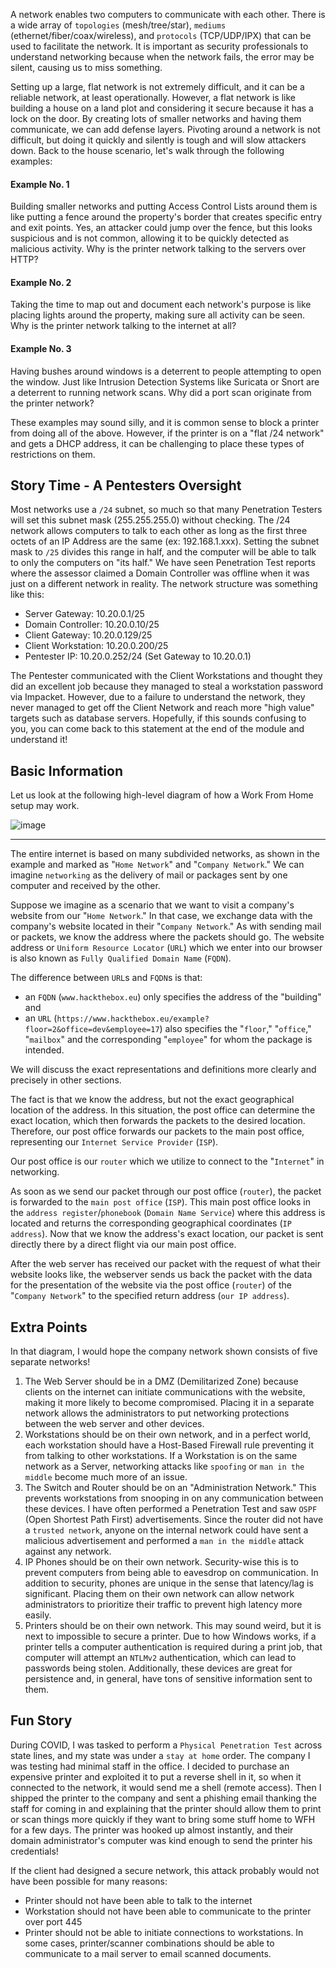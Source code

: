 
A network enables two computers to communicate with each other. There is a wide array of `topologies` (mesh/tree/star), `mediums` (ethernet/fiber/coax/wireless), and `protocols` (TCP/UDP/IPX) that can be used to facilitate the network. It is  important as security professionals to understand networking because  when the network fails, the error may be silent, causing us to miss  something.

Setting up a large, flat network is not extremely difficult, and it  can be a reliable network, at least operationally. However, a flat  network is like building a house on a land plot and considering it  secure because it has a lock on the door. By creating lots of smaller  networks and having them communicate, we can add defense layers.  Pivoting around a network is not difficult, but doing it quickly and  silently is tough and will slow attackers down. Back to the house  scenario, let's walk through the following examples:

#### Example No. 1

Building smaller networks and putting Access Control Lists around  them is like putting a fence around the property's border that creates  specific entry and exit points. Yes, an attacker could jump over the  fence, but this looks suspicious and is not common, allowing it to be  quickly detected as malicious activity. Why is the printer network  talking to the servers over HTTP?

#### Example No. 2

Taking the time to map out and document each network's purpose is  like placing lights around the property, making sure all activity can be seen. Why is the printer network talking to the internet at all?

#### Example No. 3

Having bushes around windows is a deterrent to people attempting to  open the window. Just like Intrusion Detection Systems like Suricata or  Snort are a deterrent to running network scans. Why did a port scan  originate from the printer network?

These examples may sound silly, and it is common sense to block a  printer from doing all of the above. However, if the printer is on a  "flat /24 network" and gets a DHCP address, it can be challenging to  place these types of restrictions on them.

## Story Time - A Pentesters Oversight

Most networks use a `/24` subnet, so much so that many  Penetration Testers will set this subnet mask (255.255.255.0) without  checking. The /24 network allows computers to talk to each other as long as the first three octets of an IP Address are the same (ex:  192.168.1.xxx). Setting the subnet mask to `/25` divides this range in half, and the computer will be able to talk to only the  computers on "its half." We have seen Penetration Test reports where the assessor claimed a Domain Controller was offline when it was just on a  different network in reality. The network structure was something like  this:

- Server Gateway: 10.20.0.1/25
- Domain Controller: 10.20.0.10/25
- Client Gateway: 10.20.0.129/25
- Client Workstation: 10.20.0.200/25
- Pentester IP: 10.20.0.252/24 (Set Gateway to 10.20.0.1)

The Pentester communicated with the Client Workstations and thought  they did an excellent job because they managed to steal a workstation  password via Impacket. However, due to a failure to understand the  network, they never managed to get off the Client Network and reach more "high value" targets such as database servers. Hopefully, if this  sounds confusing to you, you can come back to this statement at the end  of the module and understand it!

## Basic Information

Let us look at the following high-level diagram of how a Work From Home setup may work.

![image](https://academy.hackthebox.com/storage/modules/34/redesigned/net_overview.png)

------

The entire internet is based on many subdivided networks, as shown in the example and marked as "`Home Network`" and "`Company Network`." We can imagine `networking` as the delivery of mail or packages sent by one computer and received by the other.

Suppose we imagine as a scenario that we want to visit a company's website from our "`Home Network`." In that case, we exchange data with the company's website located in their "`Company Network`." As with sending mail or packets, we know the address where the packets should go. The website address or `Uniform Resource Locator` (`URL`) which we enter into our browser is also known as `Fully Qualified Domain Name` (`FQDN`).

The difference between `URL`s and `FQDN`s is that:

- an `FQDN` (`www.hackthebox.eu`) only specifies the address of the "building" and
- an `URL` (`https://www.hackthebox.eu/example?floor=2&office=dev&employee=17`) also specifies the "`floor`," "`office`," "`mailbox`" and the corresponding "`employee`" for whom the package is intended.

We will discuss the exact representations and definitions more clearly and precisely in other sections.

The fact is that we know the address, but not the exact geographical  location of the address. In this situation, the post office can  determine the exact location, which then forwards the packets to the  desired location. Therefore, our post office forwards our packets to the main post office, representing our `Internet Service Provider` (`ISP`).

Our post office is our `router` which we utilize to connect to the "`Internet`" in networking.

As soon as we send our packet through our post office (`router`), the packet is forwarded to the `main post office` (`ISP`). This main post office looks in the `address register`/`phonebook` (`Domain Name Service`) where this address is located and returns the corresponding geographical coordinates (`IP address`). Now that we know the address's exact location, our packet is sent directly there by a direct flight via our main post office.

After the web server has received our packet with the request of what their website looks like, the webserver sends us back the packet with  the data for the presentation of the website via the post office (`router`) of the "`Company Network`" to the specified return address (`our IP address`).

## Extra Points

In that diagram, I would hope the company network shown consists of five separate networks!

1. The Web Server should be in a DMZ (Demilitarized Zone) because  clients on the internet can initiate communications with the website,  making it more likely to become compromised. Placing it in a separate  network allows the administrators to put networking protections between  the web server and other devices.
2. Workstations should be on their own network, and in a perfect world,  each workstation should have a Host-Based Firewall rule preventing it  from talking to other workstations. If a Workstation is on the same  network as a Server, networking attacks like `spoofing` or `man in the middle` become much more of an issue.
3. The Switch and Router should be on an "Administration Network." This  prevents workstations from snooping in on any communication between  these devices. I have often performed a Penetration Test and saw `OSPF` (Open Shortest Path First) advertisements. Since the router did not have a `trusted network`, anyone on the internal network could have sent a malicious advertisement and performed a `man in the middle` attack against any network.
4. IP Phones should be on their own network. Security-wise this is to  prevent computers from being able to eavesdrop on communication. In  addition to security, phones are unique in the sense that latency/lag is significant. Placing them on their own network can allow network  administrators to prioritize their traffic to prevent high latency more  easily.
5. Printers should be on their own network. This may sound weird, but it is next to impossible to secure a printer. Due to how Windows works, if a printer tells a computer authentication is required during a print  job, that computer will attempt an `NTLMv2` authentication,  which can lead to passwords being stolen. Additionally, these devices  are great for persistence and, in general, have tons of sensitive  information sent to them.

## Fun Story

During COVID, I was tasked to perform a `Physical Penetration Test` across state lines, and my state was under a `stay at home` order. The company I was testing had minimal staff in the office. I  decided to purchase an expensive printer and exploited it to put a  reverse shell in it, so when it connected to the network, it would send  me a shell (remote access). Then I shipped the printer to the company  and sent a phishing email thanking the staff for coming in and  explaining that the printer should allow them to print or scan things  more quickly if they want to bring some stuff home to WFH for a few  days. The printer was hooked up almost instantly, and their domain  administrator's computer was kind enough to send the printer his  credentials!

If the client had designed a secure network, this attack probably would not have been possible for many reasons:

- Printer should not have been able to talk to the internet
- Workstation should not have been able to communicate to the printer over port 445
- Printer should not be able to initiate connections to workstations.  In some cases, printer/scanner combinations should be able to  communicate to a mail server to email scanned documents.